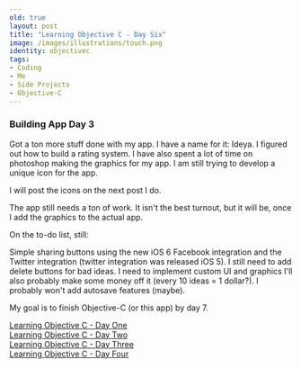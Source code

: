```yaml
---
old: true
layout: post
title: "Learning Objective C - Day Six"
image: /images/illustrations/touch.png
identity: objectivec
tags:
- Coding
- Me
- Side Projects
- Objective-C
---
```


### Building App Day 3

Got a ton more stuff done with my app. I have a name for it: Ideya. I figured out how to build a rating system. I have also spent a lot of time on photoshop making the graphics for my app. I am still trying to develop a unique icon for the app.

I will post the icons on the next post I do.

The app still needs a ton of work. It isn't the best turnout, but it will be, once I add the graphics to the actual app.

On the to-do list, still:

Simple sharing buttons using the new iOS 6 Facebook integration and the Twitter integration (twitter integration was released iOS 5).
I still need to add delete buttons for bad ideas.
I need to implement custom UI and graphics
I'll also probably make some money off it (every 10 ideas = 1 dollar?). 
I probably won't add autosave features (maybe).

My goal is to finish Objective-C (or this app) by day 7.

<p><a href="/blog/learning-objective-c-day-one" target="_blank">Learning Objective C - Day One</a><br />
<a href="/blog/learning-objective-c-day-two" target="_blank">Learning Objective C - Day Two</a><br />
<a href="/blog/learning-objective-c-day-three" target="_blank">Learning Objective C - Day Three</a><br />
<a href="/blog/learning-objective-c-day-four" target="_blank">Learning Objective C - Day Four</a></p>